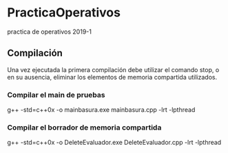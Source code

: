 # PracticaOperativos
practica de operativos 2019-1

## Compilación
Una vez ejecutada la primera compilación debe utilizar el comando stop, o en su ausencia, eliminar los elementos de memoria compartida utilizados. 

### Compilar el main de pruebas
g++ -std=c++0x -o mainbasura.exe mainbasura.cpp -lrt -lpthread

### Compilar el borrador de memoria compartida
g++ -std=c++0x -o DeleteEvaluador.exe DeleteEvaluador.cpp -lrt -lpthread


##